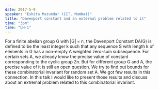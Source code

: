 ```yaml
---
date: 2017-5-9
speaker: "Eshita Mazumdar (IIT, Mumbai)"
title: "Davenport constant and an external problem related to it"
time: "3pm" 
time: "LH-1"
---
```

For a finite abelian group G with |G| = n, the Davenport Constant DA(G) is defined to be the least integer k such that any sequence S with length k of elements in G has a non-empty A weighted zero-sum subsequence. For certain sets A, we already know the precise value of constant corresponding to the cyclic group Zn. But for different group G and A, the precise value of it is still an open question. We try to find out bounds for these combinatorial invariant for random set A. We got few results in this connection. In this talk I would like to present those results and discuss about an extremal problem related to this combinatorial invariant.
